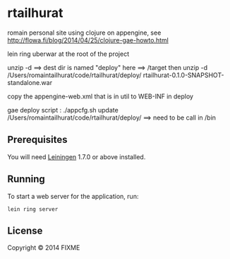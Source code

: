 # rtailhurat

romain personal site using clojure on appengine, see http://flowa.fi/blog/2014/04/25/clojure-gae-howto.html

lein ring uberwar at the root of the project

unzip -d <destination dir> <war path>
  ==> dest dir is named "deploy" here
  ==> /target then unzip -d /Users/romaintailhurat/code/rtailhurat/deploy/ rtailhurat-0.1.0-SNAPSHOT-standalone.war

copy the appengine-web.xml that is in util to WEB-INF in deploy

gae deploy script : ./appcfg.sh update /Users/romaintailhurat/code/rtailhurat/deploy/
  ==> need to be call in <appengine sdk dir>/bin


## Prerequisites

You will need [Leiningen][1] 1.7.0 or above installed.

[1]: https://github.com/technomancy/leiningen

## Running

To start a web server for the application, run:

    lein ring server

## License

Copyright © 2014 FIXME
